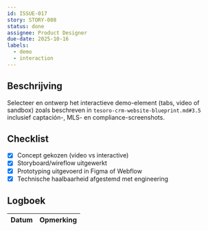 ```yaml
---
id: ISSUE-017
story: STORY-008
status: done
assignee: Product Designer
due-date: 2025-10-16
labels:
  - demo
  - interaction
---
```


## Beschrijving
Selecteer en ontwerp het interactieve demo-element (tabs, video of sandbox) zoals beschreven in `tesoro-crm-website-blueprint.md#3.5` inclusief captación-, MLS- en compliance-screenshots.

## Checklist
- [x] Concept gekozen (video vs interactive)
- [x] Storyboard/wireflow uitgewerkt
- [x] Prototyping uitgevoerd in Figma of Webflow
- [x] Technische haalbaarheid afgestemd met engineering

## Logboek
| Datum | Opmerking |
|-------|-----------|
